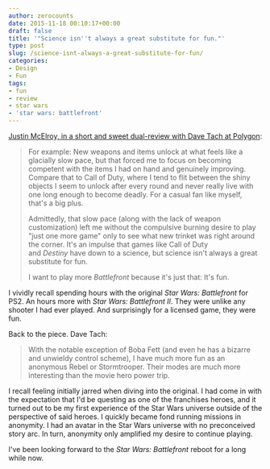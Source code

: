 ```yaml
---
author: zerocounts
date: 2015-11-18 00:10:17+00:00
draft: false
title: '"Science isn''t always a great substitute for fun."'
type: post
slug: /science-isnt-always-a-great-substitute-for-fun/
categories:
- Design
- Fun
tags:
- fun
- review
- star wars
- 'star wars: battlefront'
---
```


[Justin McElroy, in a short and sweet dual-review with Dave Tach at Polygon](http://www.polygon.com/2015/11/16/9747556/star-wars-battlefront-review-xbox-one-playstation-4-PC):

> For example: New weapons and items unlock at what feels like a glacially slow pace, but that forced me to focus on becoming competent with the items I had on hand and genuinely improving. Compare that to Call of Duty, where I tend to flit between the shiny objects I seem to unlock after every round and never really live with one long enough to become deadly. For a casual fan like myself, that's a big plus.
>
> Admittedly, that slow pace (along with the lack of weapon customization) left me without the compulsive burning desire to play "just one more game" only to see what new trinket was right around the corner. It's an impulse that games like Call of Duty and _Destiny_ have down to a science, but science isn't always a great substitute for fun.
>
> I want to play more _Battlefront_ because it's just that: It's fun.

I vividly recall spending hours with the original _Star Wars: Battlefront_ for PS2. An hours more with _Star Wars: Battlefront II_. They were unlike any shooter I had ever played. And surprisingly for a licensed game, they were fun.

Back to the piece. Dave Tach:

> With the notable exception of Boba Fett (and even he has a bizarre and unwieldy control scheme), I have much more fun as an anonymous Rebel or Stormtrooper. Their modes are much more interesting than the movie hero power trip.

I recall feeling initially jarred when diving into the original. I had come in with the expectation that I'd be questing as one of the franchises heroes, and it turned out to be my first experience of the Star Wars universe outside of the perspective of said heroes. I quickly became fond running missions in anonymity. I had an avatar in the Star Wars universe with no preconceived story arc. In turn, anonymity only amplified my desire to continue playing.

I've been looking forward to the _Star Wars: Battlefront_ reboot for a long while now.
